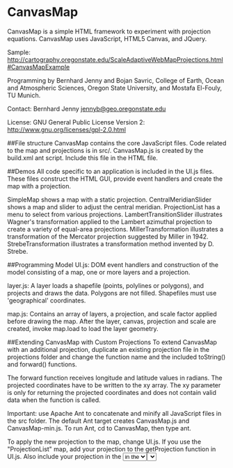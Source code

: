 CanvasMap
=========

CanvasMap is a simple HTML framework to experiment with projection equations. 
CanvasMap uses JavaScript, HTML5 Canvas, and JQuery.

Sample: http://cartography.oregonstate.edu/ScaleAdaptiveWebMapProjections.html#CanvasMapExample

Programming by Bernhard Jenny and Bojan Savric, College of Earth, Ocean and 
Atmospheric Sciences, Oregon State University, and Mostafa El-Fouly, TU Munich.

Contact: Bernhard Jenny <jennyb@geo.oregonstate.edu>

License: GNU General Public License Version 2: http://www.gnu.org/licenses/gpl-2.0.html

##File structure
CanvasMap contains the core JavaScript files. Code related to the map and projections is
in src/. CanvasMap.js is created by the build.xml ant script. Include this file in the
HTML file.

##Demos
All code specific to an application is included in the UI.js files. These files construct
the HTML GUI, provide event handlers and create the map with a projection.

SimpleMap shows a map with a static projection.
CentralMeridianSlider shows a map and slider to adjust the central meridian.
ProjectionList has a menu to select from various projections.
LambertTransitionSlider illustrates Wagner's transformation applied to the Lambert 
azimuthal projection to create a variety of equal-area projections.
MillerTransformation illustrates a transformation of the Mercator projection suggested
by Miller in 1942.
StrebeTransformation illustrates a transformation method invented by D. Strebe.

##Programming Model
UI.js:
DOM event handlers and construction of the model consisting of a map, one or more layers
and a projection.

layer.js:
A layer loads a shapefile (points, polylines or polygons), and projects and draws the data.
Polygons are not filled. Shapefiles must use 'geographical' coordinates.

map.js:
Contains an array of layers, a projection, and scale factor applied before drawing the map.
After the layer, canvas, projection and scale are created, invoke map.load to load the 
layer geometry.

##Extending CanvasMap with Custom Projections
To extend CanvasMap with an additional projection, duplicate an existing 
projection file in the projections folder and change the function name and the included
toString() and forward() functions.

The forward function receives longitude and latitude values in radians. The projected 
coordinates have to be written to the xy array. The xy parameter is only for returning the
projected coordinates and does not contain valid data when the function is called.


Important: use Apache Ant to concatenate and minify all JavaScript files in the src folder.
The default Ant target creates CanvasMap.js and CanvasMap-min.js. To run Ant, 
cd to CanvasMap, then type ant.

To apply the new projection to the map, change UI.js. 
If you use the "ProjectionList" map, add your projection to the getProjection function in 
UI.js. Also include your projection in the <select> element in index.html. The value for 
the new <option> in the <select> element has to be unique and match the projectionName
parameter of getProjection in UI.js.
